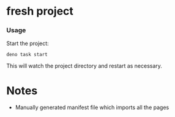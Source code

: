 # fresh project

### Usage

Start the project:

```
deno task start
```

This will watch the project directory and restart as necessary.

# Notes

- Manually generated manifest file which imports all the pages
